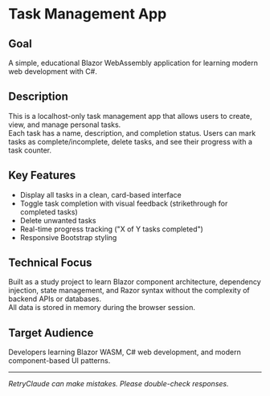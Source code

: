 # Task Management App

## Goal
A simple, educational Blazor WebAssembly application for learning modern web development with C#.

## Description
This is a localhost-only task management app that allows users to create, view, and manage personal tasks.  
Each task has a name, description, and completion status. Users can mark tasks as complete/incomplete, delete tasks, and see their progress with a task counter.

## Key Features
- Display all tasks in a clean, card-based interface
- Toggle task completion with visual feedback (strikethrough for completed tasks)
- Delete unwanted tasks
- Real-time progress tracking ("X of Y tasks completed")
- Responsive Bootstrap styling

## Technical Focus
Built as a study project to learn Blazor component architecture, dependency injection, state management, and Razor syntax without the complexity of backend APIs or databases.  
All data is stored in memory during the browser session.

## Target Audience
Developers learning Blazor WASM, C# web development, and modern component-based UI patterns.

---

*RetryClaude can make mistakes. Please double-check responses.*
